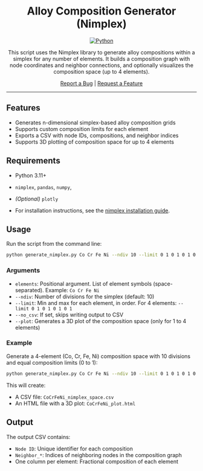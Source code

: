 <div align="center">

# Alloy Composition Generator (Nimplex)

[![Python](https://img.shields.io/badge/python-3.11+-brightgreen.svg)](https://www.python.org/)

This script uses the Nimplex library to generate alloy compositions within a simplex for any number of elements. It builds a composition graph with node coordinates and neighbor connections, and optionally visualizes the composition space (up to 4 elements).

<p>
  <a href="https://github.com/BIRDSHOT-FUSE/Alloy-Design/issues/new?labels=bug">Report a Bug</a> |
  <a href="https://github.com/BIRDSHOT-FUSE/Alloy-Design/issues/new?labels=enhancement">Request a Feature</a>
</p>

</div>

---

## Features

- Generates n-dimensional simplex-based alloy composition grids
- Supports custom composition limits for each element
- Exports a CSV with node IDs, compositions, and neighbor indices
- Supports 3D plotting of composition space for up to 4 elements

## Requirements

- Python 3.11+
- `nimplex`, `pandas`, `numpy`,
- *(Optional)* `plotly`

- For installation instructions, see the [nimplex installation guide](https://github.com/BIRDSHOT-FUSE/nimplex#installation).

## Usage

Run the script from the command line:

```bash
python generate_nimplex.py Co Cr Fe Ni --ndiv 10 --limit 0 1 0 1 0 1 0 1 --plot
```

### Arguments

- `elements`: Positional argument. List of element symbols (space-separated). Example: `Co Cr Fe Ni`
- `--ndiv`: Number of divisions for the simplex (default: 10)
- `--limit`: Min and max for each element, in order. For 4 elements: `--limit 0 1 0 1 0 1 0 1`
- `--no_csv`: If set, skips writing output to CSV
- `--plot`: Generates a 3D plot of the composition space (only for 1 to 4 elements)

### Example

Generate a 4-element (Co, Cr, Fe, Ni) composition space with 10 divisions and equal composition limits (0 to 1):

```bash
python generate_nimplex.py Co Cr Fe Ni --ndiv 10 --limit 0 1 0 1 0 1 0 1 --plot
```

This will create:
- A CSV file: `CoCrFeNi_nimplex_space.csv`
- An HTML file with a 3D plot: `CoCrFeNi_plot.html`

## Output

The output CSV contains:
- `Node ID`: Unique identifier for each composition
- `Neighbor_*`: Indices of neighboring nodes in the composition graph
- One column per element: Fractional composition of each element
